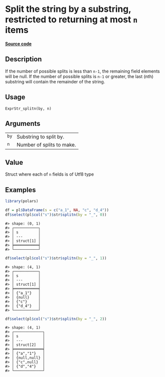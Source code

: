 
# Split the string by a substring, restricted to returning at most <code>n</code> items

[**Source code**](https://github.com/pola-rs/r-polars/tree/53c7d964901ed4a019998e89aff8c6d44691d793/R/expr__string.R#L724)

## Description

If the number of possible splits is less than <code>n-1</code>, the
remaining field elements will be null. If the number of possible splits
is <code>n-1</code> or greater, the last (nth) substring will contain
the remainder of the string.

## Usage

<pre><code class='language-R'>ExprStr_splitn(by, n)
</code></pre>

## Arguments

<table>
<tr>
<td style="white-space: nowrap; font-family: monospace; vertical-align: top">
<code id="ExprStr_splitn_:_by">by</code>
</td>
<td>
Substring to split by.
</td>
</tr>
<tr>
<td style="white-space: nowrap; font-family: monospace; vertical-align: top">
<code id="ExprStr_splitn_:_n">n</code>
</td>
<td>
Number of splits to make.
</td>
</tr>
</table>

## Value

Struct where each of <code>n</code> fields is of Utf8 type

## Examples

``` r
library(polars)

df = pl$DataFrame(s = c("a_1", NA, "c", "d_4"))
df$select(pl$col("s")$str$splitn(by = "_", 0))
```

    #> shape: (0, 1)
    #> ┌───────────┐
    #> │ s         │
    #> │ ---       │
    #> │ struct[1] │
    #> ╞═══════════╡
    #> └───────────┘

``` r
df$select(pl$col("s")$str$splitn(by = "_", 1))
```

    #> shape: (4, 1)
    #> ┌───────────┐
    #> │ s         │
    #> │ ---       │
    #> │ struct[1] │
    #> ╞═══════════╡
    #> │ {"a_1"}   │
    #> │ {null}    │
    #> │ {"c"}     │
    #> │ {"d_4"}   │
    #> └───────────┘

``` r
df$select(pl$col("s")$str$splitn(by = "_", 2))
```

    #> shape: (4, 1)
    #> ┌─────────────┐
    #> │ s           │
    #> │ ---         │
    #> │ struct[2]   │
    #> ╞═════════════╡
    #> │ {"a","1"}   │
    #> │ {null,null} │
    #> │ {"c",null}  │
    #> │ {"d","4"}   │
    #> └─────────────┘
